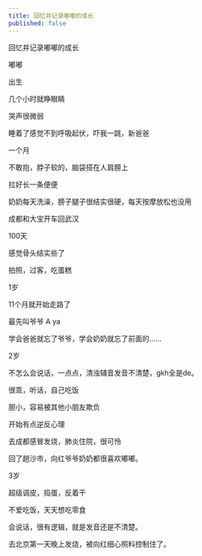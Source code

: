 ```yaml
---
title: 回忆并记录嘟嘟的成长
published: false
---
```

回忆并记录嘟嘟的成长

嘟嘟

出生

几个小时就睁眼睛

哭声很微弱

睡着了感觉不到呼吸起伏，吓我一跳，新爸爸

一个月

不敢抱，脖子软的，脑袋搭在人肩膀上

拉好长一条便便

奶奶每天洗澡，膀子腿子很结实很硬，每天按摩放松也没用

成都和大宝开车回武汉

100天

感觉骨头结实些了

拍照，过客，吃蛋糕

1岁

11个月就开始走路了

最先叫爷爷 A ya

学会爸爸就忘了爷爷，学会奶奶就忘了前面的……

2岁

不怎么会说话，一点点，清浊辅音发音不清楚，gkh全是de。

很乖，听话，自己吃饭

胆小，容易被其他小朋友欺负

开始有点逆反心理

去成都感冒发烧，肺炎住院，很可怜

回了趟沙市，向红爷爷奶奶都很喜欢嘟嘟。

3岁

超级调皮，捣蛋，反着干

不爱吃饭，天天想吃零食

会说话，很有逻辑，就是发音还是不清楚。

去北京第一天晚上发烧，被向红细心照料控制住了。
